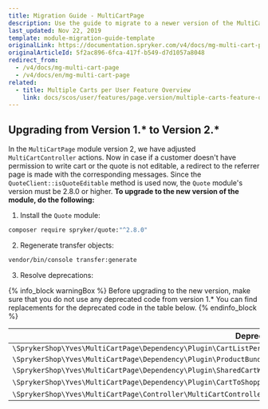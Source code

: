 ```yaml
---
title: Migration Guide - MultiCartPage
description: Use the guide to migrate to a newer version of the MultiCartPage module.
last_updated: Nov 22, 2019
template: module-migration-guide-template
originalLink: https://documentation.spryker.com/v4/docs/mg-multi-cart-page
originalArticleId: 5f2ac896-6fca-417f-b549-d7d1057a8048
redirect_from:
  - /v4/docs/mg-multi-cart-page
  - /v4/docs/en/mg-multi-cart-page
related:
  - title: Multiple Carts per User Feature Overview
    link: docs/scos/user/features/page.version/multiple-carts-feature-overview.html
---
```


## Upgrading from Version 1.* to Version 2.*
In the `MultiCartPage` module version 2, we have adjusted `MultiCartController` actions. Now in case if a customer doesn't have permission to write cart or the quote is not editable, a redirect to the referrer page is made with the corresponding messages. Since the `QuoteClient::isQuoteEditable` method is used now, the `Quote` module's version must be 2.8.0 or higher.
**To upgrade to the new version of the module, do the following:**
1. Install the `Quote` module:

```bash
composer require spryker/quote:"^2.8.0"
```

2. Regenerate transfer objects:

```bash
vendor/bin/console transfer:generate
```

3. Resolve deprecations:

{% info_block warningBox %}
Before upgrading to the new version, make sure that you do not use any deprecated code from version 1.* You can find replacements for the deprecated code in the table below.
{% endinfo_block %}


| Deprecated Code | Replacement |
| --- | --- |
| `\SprykerShop\Yves\MultiCartPage\Dependency\Plugin\CartListPermissionGroupWidget\CartListPermissionGroupWidgetPluginInterface` | `\SprykerShop\Yves\SharedCartWidget\Widget\CartListPermissionGroupWidget` |
| `\SprykerShop\Yves\MultiCartPage\Dependency\Plugin\ProductBundleItemCounterWidget\ProductBundleItemCounterWidgetPluginInterface` | `\SprykerShop\Yves\ProductBundleWidget\Widget\ProductBundleItemCounterWidget` |
| `\SprykerShop\Yves\MultiCartPage\Dependency\Plugin\SharedCartWidget\CartDeleteCompanyUsersListWidgetPluginInterface` | `\SprykerShop\Yves\SharedCartWidget\Widget\CartDeleteCompanyUsersListWidget` |
| `\SprykerShop\Yves\MultiCartPage\Dependency\Plugin\CartToShoppingListWidget\CartToShoppingListWidgetPluginInterface` | molecule('cart-to-shopping-list', 'ShoppingListWidget') |
| `\SprykerShop\Yves\MultiCartPage\Controller\MultiCartController::GLOSSARY_KEY_CART_WAS_DELETED` | `Removed without replacement` |

<!-- Last review date: Mar 21, 2019 by Ilya Kubanov, Yuliia Boiko -->
